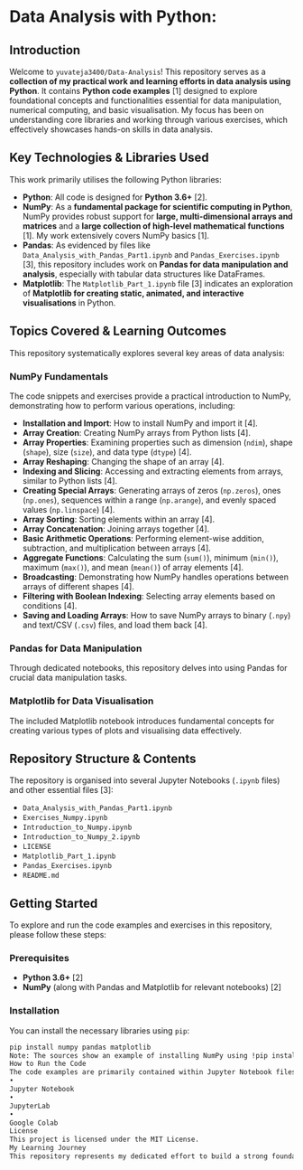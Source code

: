 # Data Analysis with Python:

## Introduction

Welcome to `yuvateja3400/Data-Analysis`! This repository serves as a **collection of my practical work and learning efforts in data analysis using Python**. It contains **Python code examples** [1] designed to explore foundational concepts and functionalities essential for data manipulation, numerical computing, and basic visualisation. My focus has been on understanding core libraries and working through various exercises, which effectively showcases hands-on skills in data analysis.

## Key Technologies & Libraries Used

This work primarily utilises the following Python libraries:

*   **Python**: All code is designed for **Python 3.6+** [2].
*   **NumPy**: As a **fundamental package for scientific computing in Python**, NumPy provides robust support for **large, multi-dimensional arrays and matrices** and a **large collection of high-level mathematical functions** [1]. My work extensively covers NumPy basics [1].
*   **Pandas**: As evidenced by files like `Data_Analysis_with_Pandas_Part1.ipynb` and `Pandas_Exercises.ipynb` [3], this repository includes work on **Pandas for data manipulation and analysis**, especially with tabular data structures like DataFrames.
*   **Matplotlib**: The `Matplotlib_Part_1.ipynb` file [3] indicates an exploration of **Matplotlib for creating static, animated, and interactive visualisations** in Python.

## Topics Covered & Learning Outcomes

This repository systematically explores several key areas of data analysis:

### **NumPy Fundamentals**

The code snippets and exercises provide a practical introduction to NumPy, demonstrating how to perform various operations, including:

*   **Installation and Import**: How to install NumPy and import it [4].
*   **Array Creation**: Creating NumPy arrays from Python lists [4].
*   **Array Properties**: Examining properties such as dimension (`ndim`), shape (`shape`), size (`size`), and data type (`dtype`) [4].
*   **Array Reshaping**: Changing the shape of an array [4].
*   **Indexing and Slicing**: Accessing and extracting elements from arrays, similar to Python lists [4].
*   **Creating Special Arrays**: Generating arrays of zeros (`np.zeros`), ones (`np.ones`), sequences within a range (`np.arange`), and evenly spaced values (`np.linspace`) [4].
*   **Array Sorting**: Sorting elements within an array [4].
*   **Array Concatenation**: Joining arrays together [4].
*   **Basic Arithmetic Operations**: Performing element-wise addition, subtraction, and multiplication between arrays [4].
*   **Aggregate Functions**: Calculating the sum (`sum()`), minimum (`min()`), maximum (`max()`), and mean (`mean()`) of array elements [4].
*   **Broadcasting**: Demonstrating how NumPy handles operations between arrays of different shapes [4].
*   **Filtering with Boolean Indexing**: Selecting array elements based on conditions [4].
*   **Saving and Loading Arrays**: How to save NumPy arrays to binary (`.npy`) and text/CSV (`.csv`) files, and load them back [4].

### **Pandas for Data Manipulation**

Through dedicated notebooks, this repository delves into using Pandas for crucial data manipulation tasks.

### **Matplotlib for Data Visualisation**

The included Matplotlib notebook introduces fundamental concepts for creating various types of plots and visualising data effectively.

## Repository Structure & Contents

The repository is organised into several Jupyter Notebooks (`.ipynb` files) and other essential files [3]:

*   `Data_Analysis_with_Pandas_Part1.ipynb`
*   `Exercises_Numpy.ipynb`
*   `Introduction_to_Numpy.ipynb`
*   `Introduction_to_Numpy_2.ipynb`
*   `LICENSE`
*   `Matplotlib_Part_1.ipynb`
*   `Pandas_Exercises.ipynb`
*   `README.md`

## Getting Started

To explore and run the code examples and exercises in this repository, please follow these steps:

### **Prerequisites**

*   **Python 3.6+** [2]
*   **NumPy** (along with Pandas and Matplotlib for relevant notebooks) [2]

### **Installation**

You can install the necessary libraries using `pip`:

```bash
pip install numpy pandas matplotlib
Note: The sources show an example of installing NumPy using !pip install numpy, which is commonly used in environments like Google Colab or Jupyter notebooks for direct execution.
How to Run the Code
The code examples are primarily contained within Jupyter Notebook files (.ipynb). You can open and execute these notebooks cell by cell using:
•
Jupyter Notebook
•
JupyterLab
•
Google Colab
License
This project is licensed under the MIT License.
My Learning Journey
This repository represents my dedicated effort to build a strong foundation in data analysis using Python. Through these exercises and hands-on coding, I have gained practical experience in core data manipulation techniques, numerical operations, and fundamental data visualisation, all of which are essential skills for any data-focused role. This collection of my work allowed me to solidify my understanding of how Python's powerful ecosystem, particularly NumPy, Pandas, and Matplotlib, can be effectively leveraged for data exploration and analysis.
